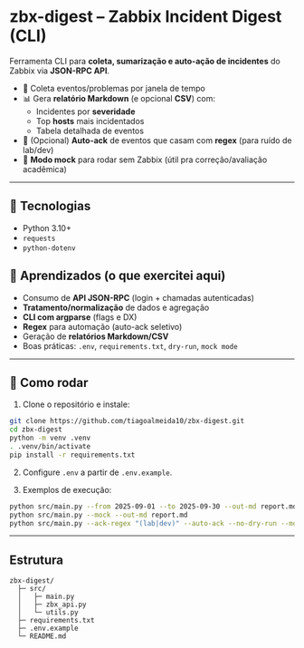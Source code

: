 # zbx-digest – Zabbix Incident Digest (CLI)

Ferramenta CLI para **coleta, sumarização e auto-ação de incidentes** do Zabbix via **JSON-RPC API**.

- 🔎 Coleta eventos/problemas por janela de tempo
- 📊 Gera **relatório Markdown** (e opcional **CSV**) com:
  - Incidentes por **severidade**
  - Top **hosts** mais incidentados
  - Tabela detalhada de eventos
- 🤖 (Opcional) **Auto-ack** de eventos que casam com **regex** (para ruído de lab/dev)
- 🧪 **Modo mock** para rodar sem Zabbix (útil pra correção/avaliação acadêmica)

---

## 🧰 Tecnologias
- Python 3.10+
- `requests`
- `python-dotenv`


## 🎯 Aprendizados (o que exercitei aqui)
- Consumo de **API JSON-RPC** (login + chamadas autenticadas)
- **Tratamento/normalização** de dados e agregação
- **CLI com argparse** (flags e DX)
- **Regex** para automação (auto-ack seletivo)
- Geração de **relatórios Markdown/CSV**
- Boas práticas: `.env`, `requirements.txt`, `dry-run`, `mock mode`

---

## 🚀 Como rodar

1. Clone o repositório e instale:
```bash
git clone https://github.com/tiagoalmeida10/zbx-digest.git
cd zbx-digest
python -m venv .venv
. .venv/bin/activate
pip install -r requirements.txt
```

2. Configure `.env` a partir de `.env.example`.

3. Exemplos de execução:

```bash
python src/main.py --from 2025-09-01 --to 2025-09-30 --out-md report.md
python src/main.py --mock --out-md report.md
python src/main.py --ack-regex "(lab|dev)" --auto-ack --no-dry-run --mock
```

---

## Estrutura
```
zbx-digest/
  ├─ src/
  │   ├─ main.py
  │   ├─ zbx_api.py
  │   └─ utils.py
  ├─ requirements.txt
  ├─ .env.example
  └─ README.md
```
